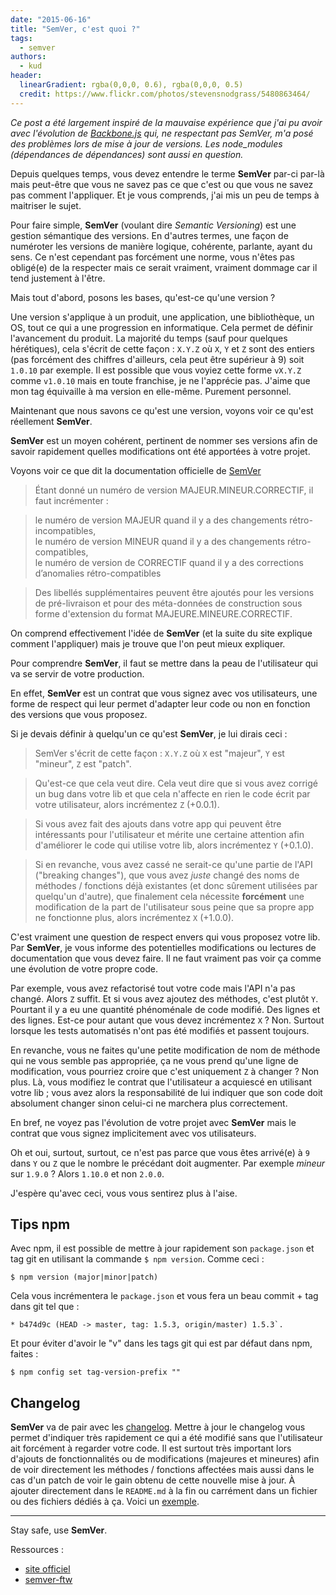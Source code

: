 ```yaml
---
date: "2015-06-16"
title: "SemVer, c'est quoi ?"
tags:
  - semver
authors:
  - kud
header:
  linearGradient: rgba(0,0,0, 0.6), rgba(0,0,0, 0.5)
  credit: https://www.flickr.com/photos/stevensnodgrass/5480863464/
---
```


_Ce post a été largement inspiré de la mauvaise expérience que j'ai pu avoir
avec l'évolution de [Backbone.js](http://backbonejs.org/) qui, ne respectant pas
SemVer, m'a posé des problèmes lors de mise à jour de versions. Les node_modules
(dépendances de dépendances) sont aussi en question._

Depuis quelques temps, vous devez entendre le terme **SemVer** par-ci par-là
mais peut-être que vous ne savez pas ce que c'est ou que vous ne savez pas
comment l'appliquer. Et je vous comprends, j'ai mis un peu de temps à maitriser
le sujet.

Pour faire simple, **SemVer** (voulant dire _Semantic Versioning_) est une
gestion sémantique des versions. En d'autres termes, une façon de numéroter les
versions de manière logique, cohérente, parlante, ayant du sens. Ce n'est
cependant pas forcément une norme, vous n'êtes pas obligé(e) de la respecter
mais ce serait vraiment, vraiment dommage car il tend justement à l'être.

Mais tout d'abord, posons les bases, qu'est-ce qu'une version ?

Une version s'applique à un produit, une application, une bibliothèque, un OS,
tout ce qui a une progression en informatique. Cela permet de définir
l'avancement du produit. La majorité du temps (sauf pour quelques hérétiques),
cela s'écrit de cette façon : `X.Y.Z` où `X`, `Y` et `Z` sont des entiers (pas
forcément des chiffres d'ailleurs, cela peut être supérieur à 9) soit `1.0.10`
par exemple. Il est possible que vous voyiez cette forme `vX.Y.Z` comme
`v1.0.10` mais en toute franchise, je ne l'apprécie pas. J'aime que mon tag
équivaille à ma version en elle-même. Purement personnel.

Maintenant que nous savons ce qu'est une version, voyons voir ce qu'est
réellement **SemVer**.

**SemVer** est un moyen cohérent, pertinent de nommer ses versions afin de
savoir rapidement quelles modifications ont été apportées à votre projet.

Voyons voir ce que dit la documentation officielle de
[SemVer](http://semver.org/lang/fr/)

> Étant donné un numéro de version MAJEUR.MINEUR.CORRECTIF, il faut incrémenter
> :

> le numéro de version MAJEUR quand il y a des changements
> rétro-incompatibles,<br> le numéro de version MINEUR quand il y a des
> changements rétro-compatibles,<br> le numéro de version de CORRECTIF quand il
> y a des corrections d’anomalies rétro-compatibles

> Des libellés supplémentaires peuvent être ajoutés pour les versions de
> pré-livraison et pour des méta-données de construction sous forme d'extension
> du format MAJEURE.MINEURE.CORRECTIF.

On comprend effectivement l'idée de **SemVer** (et la suite du site explique
comment l'appliquer) mais je trouve que l'on peut mieux expliquer.

Pour comprendre **SemVer**, il faut se mettre dans la peau de l'utilisateur qui
va se servir de votre production.

En effet, **SemVer** est un contrat que vous signez avec vos utilisateurs, une
forme de respect qui leur permet d'adapter leur code ou non en fonction des
versions que vous proposez.

Si je devais définir à quelqu'un ce qu'est **SemVer**, je lui dirais ceci :

> SemVer s'écrit de cette façon : `X.Y.Z` où `X` est "majeur", `Y` est "mineur",
> `Z` est "patch".

> Qu'est-ce que cela veut dire. Cela veut dire que si vous avez corrigé un bug
> dans votre lib et que cela n'affecte en rien le code écrit par votre
> utilisateur, alors incrémentez `Z` (+0.0.1).

> Si vous avez fait des ajouts dans votre app qui peuvent être intéressants pour
> l'utilisateur et mérite une certaine attention afin d'améliorer le code qui
> utilise votre lib, alors incrémentez `Y` (+0.1.0).

> Si en revanche, vous avez cassé ne serait-ce qu'une partie de l'API ("breaking
> changes"), que vous avez _juste_ changé des noms de méthodes / fonctions déjà
> existantes (et donc sûrement utilisées par quelqu'un d'autre), que finalement
> cela nécessite **forcément** une modification de la part de l'utilisateur sous
> peine que sa propre app ne fonctionne plus, alors incrémentez `X` (+1.0.0).

C'est vraiment une question de respect envers qui vous proposez votre lib. Par
**SemVer**, je vous informe des potentielles modifications ou lectures de
documentation que vous devez faire. Il ne faut vraiment pas voir ça comme une
évolution de votre propre code.

Par exemple, vous avez refactorisé tout votre code mais l'API n'a pas changé.
Alors `Z` suffit. Et si vous avez ajoutez des méthodes, c'est plutôt `Y`.
Pourtant il y a eu une quantité phénoménale de code modifié. Des lignes et des
lignes. Est-ce pour autant que vous devez incrémentez `X` ? Non. Surtout lorsque
les tests automatisés n'ont pas été modifiés et passent toujours.

En revanche, vous ne faites qu'une petite modification de nom de méthode qui ne
vous semble pas appropriée, ça ne vous prend qu'une ligne de modification, vous
pourriez croire que c'est uniquement `Z` à changer ? Non plus. Là, vous modifiez
le contrat que l'utilisateur a acquiescé en utilisant votre lib ; vous avez
alors la responsabilité de lui indiquer que son code doit absolument changer
sinon celui-ci ne marchera plus correctement.

En bref, ne voyez pas l'évolution de votre projet avec **SemVer** mais le
contrat que vous signez implicitement avec vos utilisateurs.

Oh et oui, surtout, surtout, ce n'est pas parce que vous êtes arrivé(e) à `9`
dans `Y` ou `Z` que le nombre le précédant doit augmenter. Par exemple _mineur_
sur `1.9.0` ? Alors `1.10.0` et non `2.0.0`.

J'espère qu'avec ceci, vous vous sentirez plus à l'aise.

## Tips npm

Avec npm, il est possible de mettre à jour rapidement son `package.json` et tag
git en utilisant la commande `$ npm version`. Comme ceci :

```console
$ npm version (major|minor|patch)
```

Cela vous incrémentera le `package.json` et vous fera un beau commit + tag dans
git tel que :

```console
* b474d9c (HEAD -> master, tag: 1.5.3, origin/master) 1.5.3`.
```

Et pour éviter d'avoir le "v" dans les tags git qui est par défaut dans npm,
faites :

```console
$ npm config set tag-version-prefix ""
```

## Changelog

**SemVer** va de pair avec les [changelog](http://keepachangelog.com/). Mettre à
jour le changelog vous permet d'indiquer très rapidement ce qui a été modifié
sans que l'utilisateur ait forcément à regarder votre code. Il est surtout très
important lors d'ajouts de fonctionnalités ou de modifications (majeures et
mineures) afin de voir directement les méthodes / fonctions affectées mais aussi
dans le cas d'un patch de voir le gain obtenu de cette nouvelle mise à jour. À
ajouter directement dans le `README.md` à la fin ou carrément dans un fichier ou
des fichiers dédiés à ça. Voici un
[exemple](https://github.com/cssnext/cssnext/blob/master/CHANGELOG.md).

---

Stay safe, use **SemVer**.

Ressources :

- [site officiel](http://semver.org/)
- [semver-ftw](http://semver-ftw.org/)
